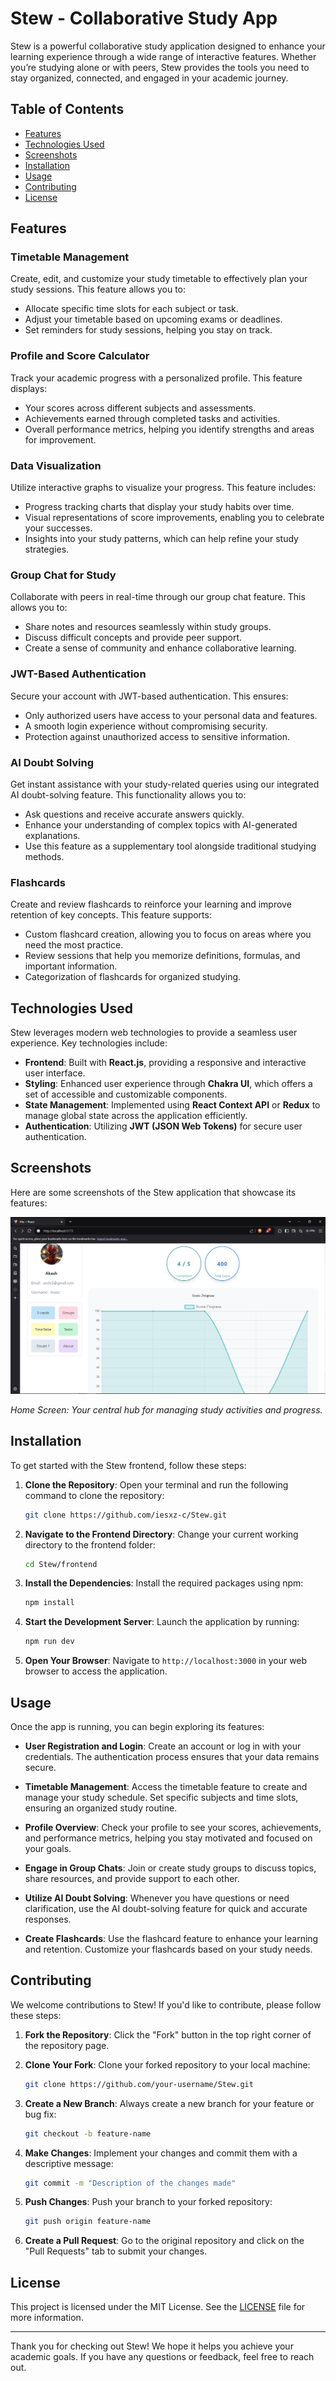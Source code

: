 # Stew - Collaborative Study App

Stew is a powerful collaborative study application designed to enhance your learning experience through a wide range of interactive features. Whether you’re studying alone or with peers, Stew provides the tools you need to stay organized, connected, and engaged in your academic journey.

## Table of Contents

- [Features](#features)
- [Technologies Used](#technologies-used)
- [Screenshots](#screenshots)
- [Installation](#installation)
- [Usage](#usage)
- [Contributing](#contributing)
- [License](#license)

## Features

### Timetable Management
Create, edit, and customize your study timetable to effectively plan your study sessions. This feature allows you to:
- Allocate specific time slots for each subject or task.
- Adjust your timetable based on upcoming exams or deadlines.
- Set reminders for study sessions, helping you stay on track.

### Profile and Score Calculator
Track your academic progress with a personalized profile. This feature displays:
- Your scores across different subjects and assessments.
- Achievements earned through completed tasks and activities.
- Overall performance metrics, helping you identify strengths and areas for improvement.

### Data Visualization
Utilize interactive graphs to visualize your progress. This feature includes:
- Progress tracking charts that display your study habits over time.
- Visual representations of score improvements, enabling you to celebrate your successes.
- Insights into your study patterns, which can help refine your study strategies.

### Group Chat for Study
Collaborate with peers in real-time through our group chat feature. This allows you to:
- Share notes and resources seamlessly within study groups.
- Discuss difficult concepts and provide peer support.
- Create a sense of community and enhance collaborative learning.

### JWT-Based Authentication
Secure your account with JWT-based authentication. This ensures:
- Only authorized users have access to your personal data and features.
- A smooth login experience without compromising security.
- Protection against unauthorized access to sensitive information.

### AI Doubt Solving
Get instant assistance with your study-related queries using our integrated AI doubt-solving feature. This functionality allows you to:
- Ask questions and receive accurate answers quickly.
- Enhance your understanding of complex topics with AI-generated explanations.
- Use this feature as a supplementary tool alongside traditional studying methods.

### Flashcards
Create and review flashcards to reinforce your learning and improve retention of key concepts. This feature supports:
- Custom flashcard creation, allowing you to focus on areas where you need the most practice.
- Review sessions that help you memorize definitions, formulas, and important information.
- Categorization of flashcards for organized studying.

## Technologies Used

Stew leverages modern web technologies to provide a seamless user experience. Key technologies include:

- **Frontend**: Built with **React.js**, providing a responsive and interactive user interface.
- **Styling**: Enhanced user experience through **Chakra UI**, which offers a set of accessible and customizable components.
- **State Management**: Implemented using **React Context API** or **Redux** to manage global state across the application efficiently.
- **Authentication**: Utilizing **JWT (JSON Web Tokens)** for secure user authentication.

## Screenshots

Here are some screenshots of the Stew application that showcase its features:

![Stew-Home](assets/1.png)

*Home Screen: Your central hub for managing study activities and progress.*


## Installation

To get started with the Stew frontend, follow these steps:

1. **Clone the Repository**:
   Open your terminal and run the following command to clone the repository:
   ```bash
   git clone https://github.com/iesxz-c/Stew.git
   ```

2. **Navigate to the Frontend Directory**:
   Change your current working directory to the frontend folder:
   ```bash
   cd Stew/frontend
   ```

3. **Install the Dependencies**:
   Install the required packages using npm:
   ```bash
   npm install
   ```

4. **Start the Development Server**:
   Launch the application by running:
   ```bash
   npm run dev
   ```

5. **Open Your Browser**:
   Navigate to `http://localhost:3000` in your web browser to access the application.

## Usage

Once the app is running, you can begin exploring its features:

- **User Registration and Login**: Create an account or log in with your credentials. The authentication process ensures that your data remains secure.
  
- **Timetable Management**: Access the timetable feature to create and manage your study schedule. Set specific subjects and time slots, ensuring an organized study routine.

- **Profile Overview**: Check your profile to see your scores, achievements, and performance metrics, helping you stay motivated and focused on your goals.

- **Engage in Group Chats**: Join or create study groups to discuss topics, share resources, and provide support to each other.

- **Utilize AI Doubt Solving**: Whenever you have questions or need clarification, use the AI doubt-solving feature for quick and accurate responses.

- **Create Flashcards**: Use the flashcard feature to enhance your learning and retention. Customize your flashcards based on your study needs.

## Contributing

We welcome contributions to Stew! If you'd like to contribute, please follow these steps:

1. **Fork the Repository**: Click the "Fork" button in the top right corner of the repository page.
   
2. **Clone Your Fork**: Clone your forked repository to your local machine:
   ```bash
   git clone https://github.com/your-username/Stew.git
   ```

3. **Create a New Branch**: Always create a new branch for your feature or bug fix:
   ```bash
   git checkout -b feature-name
   ```

4. **Make Changes**: Implement your changes and commit them with a descriptive message:
   ```bash
   git commit -m "Description of the changes made"
   ```

5. **Push Changes**: Push your branch to your forked repository:
   ```bash
   git push origin feature-name
   ```

6. **Create a Pull Request**: Go to the original repository and click on the "Pull Requests" tab to submit your changes.

## License

This project is licensed under the MIT License. See the [LICENSE](LICENSE) file for more information.

---

Thank you for checking out Stew! We hope it helps you achieve your academic goals. If you have any questions or feedback, feel free to reach out.